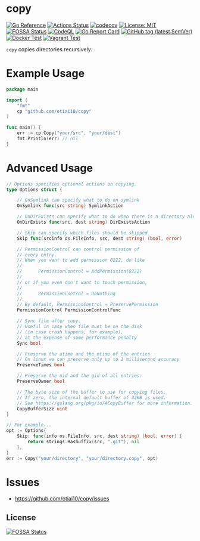 # copy

[![Go Reference](https://pkg.go.dev/badge/github.com/otiai10/copy.svg)](https://pkg.go.dev/github.com/otiai10/copy)
[![Actions Status](https://github.com/otiai10/copy/workflows/Go/badge.svg)](https://github.com/otiai10/copy/actions)
[![codecov](https://codecov.io/gh/otiai10/copy/branch/main/graph/badge.svg)](https://codecov.io/gh/otiai10/copy)
[![License: MIT](https://img.shields.io/badge/License-MIT-green.svg)](https://github.com/otiai10/copy/blob/main/LICENSE)
[![FOSSA Status](https://app.fossa.com/api/projects/git%2Bgithub.com%2Fotiai10%2Fcopy.svg?type=shield)](https://app.fossa.com/projects/git%2Bgithub.com%2Fotiai10%2Fcopy?ref=badge_shield)
[![CodeQL](https://github.com/otiai10/copy/actions/workflows/codeql-analysis.yml/badge.svg)](https://github.com/otiai10/copy/actions/workflows/codeql-analysis.yml)
[![Go Report Card](https://goreportcard.com/badge/github.com/otiai10/copy)](https://goreportcard.com/report/github.com/otiai10/copy)
[![GitHub tag (latest SemVer)](https://img.shields.io/github/v/tag/otiai10/copy?sort=semver)](https://pkg.go.dev/github.com/otiai10/copy)
[![Docker Test](https://github.com/otiai10/copy/actions/workflows/docker-test.yml/badge.svg)](https://github.com/otiai10/copy/actions/workflows/docker-test.yml)
[![Vagrant Test](https://github.com/otiai10/copy/actions/workflows/vagrant-test.yml/badge.svg)](https://github.com/otiai10/copy/actions/workflows/vagrant-test.yml)

`copy` copies directories recursively.

# Example Usage

```go
package main

import (
	"fmt"
	cp "github.com/otiai10/copy"
)

func main() {
	err := cp.Copy("your/src", "your/dest")
	fmt.Println(err) // nil
}
```

# Advanced Usage

```go
// Options specifies optional actions on copying.
type Options struct {

	// OnSymlink can specify what to do on symlink
	OnSymlink func(src string) SymlinkAction

	// OnDirExists can specify what to do when there is a directory already existing in destination.
	OnDirExists func(src, dest string) DirExistsAction

	// Skip can specify which files should be skipped
	Skip func(srcinfo os.FileInfo, src, dest string) (bool, error)

	// PermissionControl can control permission of
	// every entry.
	// When you want to add permission 0222, do like
	//
	//		PermissionControl = AddPermission(0222)
	//
	// or if you even don't want to touch permission,
	//
	//		PermissionControl = DoNothing
	//
	// By default, PermissionControl = PreservePermission
	PermissionControl PermissionControlFunc

	// Sync file after copy.
	// Useful in case when file must be on the disk
	// (in case crash happens, for example),
	// at the expense of some performance penalty
	Sync bool

	// Preserve the atime and the mtime of the entries
	// On linux we can preserve only up to 1 millisecond accuracy
	PreserveTimes bool

	// Preserve the uid and the gid of all entries.
	PreserveOwner bool

	// The byte size of the buffer to use for copying files.
	// If zero, the internal default buffer of 32KB is used.
	// See https://golang.org/pkg/io/#CopyBuffer for more information.
	CopyBufferSize uint
}
```

```go
// For example...
opt := Options{
	Skip: func(info os.FileInfo, src, dest string) (bool, error) {
		return strings.HasSuffix(src, ".git"), nil
	},
}
err := Copy("your/directory", "your/directory.copy", opt)
```

# Issues

- https://github.com/otiai10/copy/issues


## License
[![FOSSA Status](https://app.fossa.com/api/projects/git%2Bgithub.com%2Fotiai10%2Fcopy.svg?type=large)](https://app.fossa.com/projects/git%2Bgithub.com%2Fotiai10%2Fcopy?ref=badge_large)